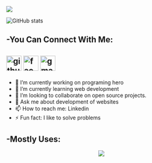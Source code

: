 ![ ]( https://scontent.fdac24-4.fna.fbcdn.net/v/t39.30808-6/409496229_1102586647846120_1675155980359717694_n.jpg?stp=dst-jpg_s960x960&_nc_cat=109&ccb=1-7&_nc_sid=783fdb&_nc_ohc=xhmnUYqJ1qYAX_S-HMR&_nc_ht=scontent.fdac24-4.fna&oh=00_AfDNcbhBYhLjggHRl-51HQ4KBMHkaApjqjwdyBAyuWppcQ&oe=657A2DB4)

![GitHub stats](https://github-readme-stats.vercel.app/api?username=jahid12ry&show_icons=true)  


-You Can Connect With Me:
-
 [<img src='https://cdn.jsdelivr.net/npm/simple-icons@3.0.1/icons/github.svg' alt='github' height='40'>](https://github.com/jahid12ry)  [<img src='https://cdn.jsdelivr.net/npm/simple-icons@3.0.1/icons/facebook.svg' alt='facebook' height='40'>](https://www.facebook.com/profile.php?id=100042843848489) [<img src='https://cdn.jsdelivr.net/npm/simple-icons@3.0.1/icons/gmail.svg' alt='gmail' height='40'>](https://mail.google.com/mail/u/0/#inbox)   
 -
 - 🔭 I’m currently working on programing hero 
- 🌱 I’m currently learning web development 
- 👯 I’m looking to collaborate on open source projects. 
- 💬 Ask me about development of websites 
- 📫 How to reach me: Linkedin 
- ⚡ Fun fact: I like to solve problems 


-Mostly Uses:
-
<p align="center">
  <a href="https://skillicons.dev">
    <img src="https://skillicons.dev/icons?i=bootstrap,c,cs,html,css,cpp,daisyUI,tailwind,java,jquery,javascript,react,expressjs,mongodb,figma,github,laravel,nextjs,redux,vercel,vscode" />
  </a>
</p>


